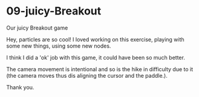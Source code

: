 # 09-juicy-Breakout
Our juicy Breakout game

Hey, particles are so cool!
I loved working on this exercise,
playing with some new things, 
using some new nodes.

I think I did a 'ok' job with this game,
it could have been so much better.

The camera movement is intentional and so is the 
hike in difficulty due to it (the camera moves thus dis aligning the cursor and the paddle.).

Thank you.